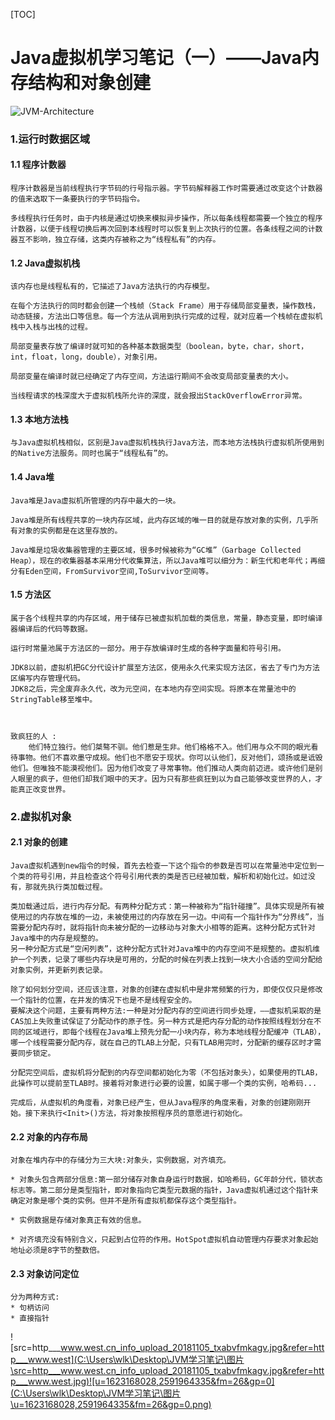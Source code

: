 [TOC]

# Java虚拟机学习笔记（一）——Java内存结构和对象创建

![JVM-Architecture](C:\Users\wlk\Desktop\JVM学习笔记\图片\JVM-Architecture.png)

### 1.运行时数据区域

#### 1.1 程序计数器

    程序计数器是当前线程执行字节码的行号指示器。字节码解释器工作时需要通过改变这个计数器的值来选取下一条要执行的字节码指令。
    
    多线程执行任务时，由于内核是通过切换来模拟异步操作，所以每条线程都需要一个独立的程序计数器，以便于线程切换后再次回到本线程时可以恢复到上次执行的位置。各条线程之间的计数器互不影响，独立存储，这类内存被称之为“线程私有”的内存。

#### 1.2 Java虚拟机栈

    该内存也是线程私有的，它描述了Java方法执行的内存模型。
    
    在每个方法执行的同时都会创建一个栈帧（Stack Frame）用于存储局部变量表，操作数栈，动态链接，方法出口等信息。每一个方法从调用到执行完成的过程，就对应着一个栈帧在虚拟机栈中入栈与出栈的过程。
    
    局部变量表存放了编译时就可知的各种基本数据类型（boolean，byte，char，short，int，float，long，double），对象引用。
    
    局部变量在编译时就已经确定了内存空间，方法运行期间不会改变局部变量表的大小。
    
    当线程请求的栈深度大于虚拟机栈所允许的深度，就会报出StackOverflowError异常。

#### 1.3 本地方法栈

    与Java虚拟机栈相似，区别是Java虚拟机栈执行Java方法，而本地方法栈执行虚拟机所使用到的Native方法服务。同时也属于“线程私有”的。

#### 1.4 Java堆

    Java堆是Java虚拟机所管理的内存中最大的一块。
    
    Java堆是所有线程共享的一块内存区域，此内存区域的唯一目的就是存放对象的实例，几乎所有对象的实例都是在这里存放的。
    
    Java堆是垃圾收集器管理的主要区域，很多时候被称为“GC堆”（Garbage Collected Heap），现在的收集器基本采用分代收集算法，所以Java堆可以细分为：新生代和老年代；再细分有Eden空间，FromSurvivor空间,ToSurvivor空间等。

#### 1.5 方法区

    属于各个线程共享的内存区域，用于储存已被虚拟机加载的类信息，常量，静态变量，即时编译器编译后的代码等数据。
    
    运行时常量池属于方法区的一部分。用于存放编译时生成的各种字面量和符号引用。
    
    JDK8以前，虚拟机把GC分代设计扩展至方法区，使用永久代来实现方法区，省去了专门为方法区编写内存管理代码。
    JDK8之后，完全废弃永久代，改为元空间，在本地内存空间实现。将原本在常量池中的StringTable移至堆中。



    致疯狂的人 :
        他们特立独行。他们桀骜不驯。他们惹是生非。他们格格不入。他们用与众不同的眼光看待事物。他们不喜欢墨守成规。他们也不愿安于现状。你可以认他们，反对他们，颂扬或是诋毁他们。但唯独不能漠视他们。因为他们改变了寻常事物。他们推动人类向前迈进。或许他们是别人眼里的疯子，但他们却我们眼中的天才。因为只有那些疯狂到以为自己能够改变世界的人，才能真正改变世界。



### 2.虚拟机对象

#### 2.1 对象的创建

    Java虚拟机遇到new指令的时候，首先去检查一下这个指令的参数是否可以在常量池中定位到一个类的符号引用，并且检查这个符号引用代表的类是否已经被加载，解析和初始化过。如过没有，那就先执行类加载过程。
    
    类加载通过后，进行内存分配。有两种分配方式：第一种被称为“指针碰撞”。具体实现是所有被使用过的内存放在堆的一边，未被使用过的内存放在另一边。中间有一个指针作为“分界线”，当需要分配内存时，就将指针向未被分配的一边移动与对象大小相等的距离。这种分配方式针对Java堆中的内存是规整的。
    另一种分配方式是“空闲列表”，这种分配方式针对Java堆中的内存空间不是规整的。虚拟机维护一个列表，记录了哪些内存块是可用的，分配的时候在列表上找到一块大小合适的空间分配给对象实例，并更新列表记录。
    
    除了如何划分空间，还应该注意，对象的创建在虚拟机中是非常频繁的行为，即使仅仅只是修改一个指针的位置，在并发的情况下也是不是线程安全的。
    要解决这个问题，主要有两种方法:一种是对分配内存的空间进行同步处理，——虚拟机采取的是CAS加上失败重试保证了分配动作的原子性。另一种方式是把内存分配的动作按照线程划分在不同的区域进行，即每个线程在Java堆上预先分配一小块内存，称为本地线程分配缓冲（TLAB），哪一个线程需要分配内存，就在自己的TLAB上分配，只有TLAB用完时，分配新的缓存区时才需要同步锁定。
    
    分配完空间后，虚拟机将分配到的内存空间都初始化为零（不包括对象头），如果使用的TLAB，此操作可以提前至TLAB时。接着将对象进行必要的设置，如属于哪一个类的实例，哈希码...
    
    完成后，从虚拟机的角度看，对象已经产生，但从Java程序的角度来看，对象的创建刚刚开始。接下来执行<Init>()方法，将对象按照程序员的意愿进行初始化。

#### 2.2 对象的内存布局

    对象在堆内存中的存储分为三大块:对象头，实例数据，对齐填充。
    
    * 对象头包含两部分信息:第一部分储存对象自身运行时数据，如哈希码，GC年龄分代，锁状态标志等。第二部分是类型指针，即对象指向它类型元数据的指针，Java虚拟机通过这个指针来确定对象是哪个类的实例。但并不是所有虚拟机都保存这个类型指针。
    
    * 实例数据是存储对象真正有效的信息。
    
    * 对齐填充没有特别含义，只起到占位符的作用。HotSpot虚拟机自动管理内存要求对象起始地址必须是8字节的整数倍。

#### 2.3 对象访问定位

    分为两种方式:
    * 句柄访问
    * 直接指针

![src=http___www.west.cn_info_upload_20181105_txabvfmkagv.jpg&refer=http___www.west](C:\Users\wlk\Desktop\JVM学习笔记\图片\src=http___www.west.cn_info_upload_20181105_txabvfmkagv.jpg&refer=http___www.west.jpg)![u=1623168028,2591964335&fm=26&gp=0](C:\Users\wlk\Desktop\JVM学习笔记\图片\u=1623168028,2591964335&fm=26&gp=0.png)

